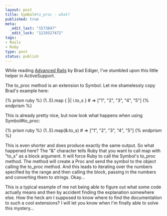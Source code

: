 ```yaml
---
layout: post
title: Symbol#to_proc - what?
published: true
meta:
  _edit_last: "1573847"
  _edit_lock: "1219327472"
tags:
- Rails
- Ruby
type: post
status: publish
---
```

While reading [Advanced Rails](http://www.amazon.com/Advanced-Rails-Brad-Ediger/dp/0596510322/ref=pd_bxgy_b_img_a) by Brad Ediger, I've stumbled upon this little helper in ActiveSupport.

The to_proc method is an extension to Symbol. Let me shamelessly copy Brad's example here:

{% prism ruby %}
(1..5).map { |i| i.to_s } # => ["1", "2", "3", "4", "5"]
{% endprism %}

This is already pretty nice, but now look what happens when using Symbol#to_proc:

{% prism ruby %}
(1..5).map(&:to_s) # => ["1", "2", "3", "4", "5"]
{% endprism %}

This is even shorter and does produce exactly the same output. So what happened here? The "&" character tells Ruby that you want to call map with "to_s" as a block argument. It will force Ruby to call the Symbol's to_proc method. The method will create a Proc and send the symbol to the object calling the to_proc method. And this leads to iterating over the numbers specified by the range and then calling the block, passing in the numbers and converting them to strings. Okay...

This is a typical example of me not being able to figure out what some code actually means and then by accident finding the explanation somewhere else. How the heck am I supposed to know where to find the documentation to such a cool extensions? I will let you know when I'm finally able to solve this mystery...
